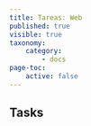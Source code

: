 ```yaml
---
title: Tareas: Web
published: true
visible: true
taxonomy:
    category:
        - docs
page-toc:
    active: false
---
```


## Tasks
